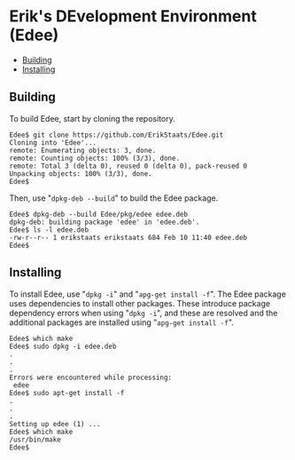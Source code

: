 # Erik's DEvelopment Environment (Edee)

* [Building](#building)
* [Installing](#installing)

## Building

To build Edee, start by cloning the repository.

```
Edee$ git clone https://github.com/ErikStaats/Edee.git
Cloning into 'Edee'...
remote: Enumerating objects: 3, done.
remote: Counting objects: 100% (3/3), done.
remote: Total 3 (delta 0), reused 0 (delta 0), pack-reused 0
Unpacking objects: 100% (3/3), done.
Edee$
```

Then, use "`dpkg-deb --build`" to build the Edee package.

```
Edee$ dpkg-deb --build Edee/pkg/edee edee.deb
dpkg-deb: building package 'edee' in 'edee.deb'.
Edee$ ls -l edee.deb
-rw-r--r-- 1 erikstaats erikstaats 684 Feb 10 11:40 edee.deb
Edee$
```


## Installing

To install Edee, use "`dpkg -i`" and "`apg-get install -f`". The Edee package
uses dependencies to install other packages. These introduce package dependency
errors when using "`dpkg -i`", and these are resolved and the additional
packages are installed using "`apg-get install -f`".

```
Edee$ which make
Edee$ sudo dpkg -i edee.deb
.
.
.
Errors were encountered while processing:
 edee
Edee$ sudo apt-get install -f
.
.
.
Setting up edee (1) ...
Edee$ which make
/usr/bin/make
Edee$
```

